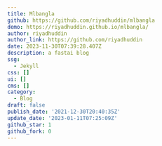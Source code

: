 ```yaml
---
title: Mlbangla
github: https://github.com/riyadhuddin/mlbangla
demo: https://riyadhuddin.github.io/mlbangla/
author: riyadhuddin
author_link: https://github.com/riyadhuddin
date: 2023-11-30T07:39:28.407Z
description: a fastai blog
ssg:
  - Jekyll
css: []
ui: []
cms: []
category:
  - Blog
draft: false
publish_date: '2021-12-30T20:40:35Z'
update_date: '2023-01-11T07:25:09Z'
github_star: 1
github_fork: 0
---
```

